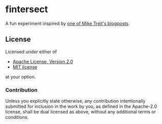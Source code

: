 # fintersect

A fun experiment inspired by [one of Mike Treit's blogposts](https://treit.github.io/programming,/interviewing/2023/02/03/InterviewQuestion.html).

## License

Licensed under either of

- [Apache License, Version 2.0](LICENSE-APACHE)
- [MIT license](LICENSE-MIT)

at your option.

### Contribution

Unless you explicitly state otherwise, any contribution intentionally submitted
for inclusion in the work by you, as defined in the Apache-2.0 license, shall
be dual licensed as above, without any additional terms or conditions.
